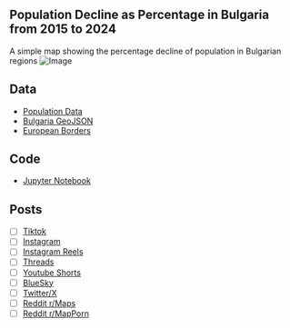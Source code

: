 ## Population Decline as Percentage in Bulgaria from 2015 to 2024
A simple map showing the percentage decline of population in Bulgarian regions
![Image](https://drive.google.com/uc?export=view&id=)

## Data
* [Population Data](https://infostat.nsi.bg/)
* [Bulgaria GeoJSON](https://simplemaps.com/gis/country/bg)
* [European Borders](https://ec.europa.eu/eurostat/web/gisco/geodata/administrative-units/countries)

## Code
* [Jupyter Notebook](FormatData.ipynb)

## Posts
- [ ] [Tiktok]()
- [ ] [Instagram]()
- [ ] [Instagram Reels]()
- [ ] [Threads]()
- [ ] [Youtube Shorts]()
- [ ] [BlueSky]()
- [ ] [Twitter/X]()
- [ ] [Reddit r/Maps]()
- [ ] [Reddit r/MapPorn]()

